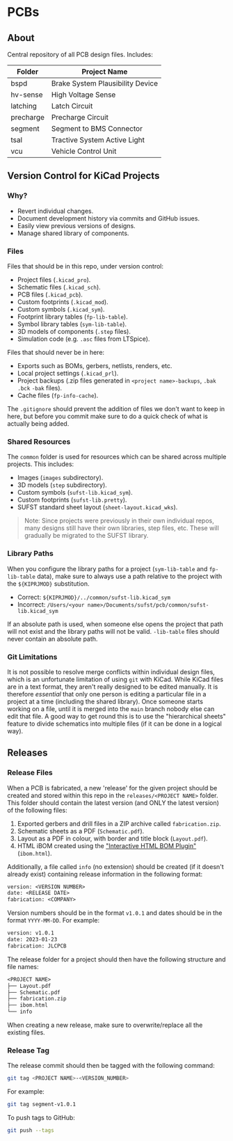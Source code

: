 # PCBs

## About
Central repository of all PCB design files. Includes:

| Folder    | Project Name                     |
|-----------|----------------------------------|
| bspd      | Brake System Plausibility Device |
| hv-sense  | High Voltage Sense               |
| latching  | Latch Circuit                    |
| precharge | Precharge Circuit                |
| segment   | Segment to BMS Connector         |
| tsal      | Tractive System Active Light     |
| vcu       | Vehicle Control Unit             |

## Version Control for KiCad Projects

### Why?
- Revert individual changes.
- Document development history via commits and GitHub issues.
- Easily view previous versions of designs.
- Manage shared library of components.

### Files

Files that should be in this repo, under version control:
- Project files (`.kicad_pro`).
- Schematic files (`.kicad_sch`).
- PCB files (`.kicad_pcb`).
- Custom footprints (`.kicad_mod`).
- Custom symbols (`.kicad_sym`).
- Footprint library tables (`fp-lib-table`).
- Symbol library tables (`sym-lib-table`).
- 3D models of components (`.step` files).
- Simulation code (e.g. `.asc` files from LTSpice).

Files that should never be in here:
- Exports such as BOMs, gerbers, netlists, renders, etc.
- Local project settings (`.kicad_prl`).
- Project backups (.zip files generated in `<project name>-backups`, `.bak` `.bck` `-bak` files).
- Cache files (`fp-info-cache`).

The `.gitignore` should prevent the addition of files we don't want to keep in here, but before you commit make sure to do a quick check of what is actually being added.

### Shared Resources

The `common` folder is used for resources which can be shared across multiple projects. This includes:

- Images (`images` subdirectory).
- 3D models (`step` subdirectory).
- Custom symbols (`sufst-lib.kicad_sym`).
- Custom footprints (`sufst-lib.pretty`).
- SUFST standard sheet layout (`sheet-layout.kicad_wks`).

> Note: Since projects were previously in their own individual repos, many designs still have their own libraries, step files, etc. These will gradually be migrated to the SUFST library.

### Library Paths
When you configure the library paths for a project (`sym-lib-table` and `fp-lib-table` data), make sure to always use a path relative to the project with the `${KIPRJMOD}` substitution.

- Correct: `${KIPRJMOD}/../common/sufst-lib.kicad_sym`
- Incorrect: `/Users/<your name>/Documents/sufst/pcb/common/sufst-lib.kicad_sym`

If an absolute path is used, when someone else opens the project that path will not exist and the library paths will not be valid. `-lib-table` files should never contain an absolute path.

### Git Limitations
It is not possible to resolve merge conflicts within individual design files, which is an unfortunate limitation of using `git` with KiCad. While KiCad files are in a text format, they aren't really designed to be edited manually. It is therefore *essential* that only one person is editing a particular file in a project at a time (including the shared library). Once someone starts working on a file, until it is merged into the `main` branch nobody else can edit that file. A good way to get round this is to use the "hierarchical sheets" feature to divide schematics into multiple files (if it can be done in a logical way).

## Releases

### Release Files
When a PCB is fabricated, a new 'release' for the given project should be 
created and stored within this repo in the `releases/<PROJECT NAME>` folder. 
This folder should contain the latest version (and ONLY the latest version) of
the following files:

1. Exported gerbers and drill files in a ZIP archive called `fabrication.zip`.
2. Schematic sheets as a PDF (`Schematic.pdf`).
3. Layout as a PDF in colour, with border and title block (`Layout.pdf`).
4. HTML iBOM created using the ["Interactive HTML BOM Plugin"](https://github.com/openscopeproject/InteractiveHtmlBom) (`ibom.html`).

Additionally, a file called `info` (no extension) should be created (if it 
doesn't already exist) containing release information in the following format:

```txt
version: <VERSION NUMBER>
date: <RELEASE DATE>
fabrication: <COMPANY>
```

Version numbers should be in the format `v1.0.1` and dates should be in the
format `YYYY-MM-DD`. For example:

```txt
version: v1.0.1
date: 2023-01-23
fabrication: JLCPCB
```

The release folder for a project should then have the following structure and 
file names:

```txt
<PROJECT NAME>
├── Layout.pdf
├── Schematic.pdf
├── fabrication.zip
├── ibom.html
└── info
```

When creating a new release, make sure to overwrite/replace all the existing 
files.

### Release Tag

The release commit should then be tagged with the following command:

```sh
git tag <PROJECT NAME>-<VERSION_NUMBER>
```

For example:

```sh
git tag segment-v1.0.1
```

To push tags to GitHub:

```sh
git push --tags
```
